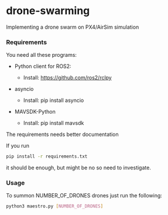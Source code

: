 # drone-swarming
Implementing a drone swarm on PX4/AirSim simulation

### Requirements
You need all these programs:

- Python client for ROS2:
  - Install: https://github.com/ros2/rclpy

- asyncio
  - Install: pip install asyncio

- MAVSDK-Python
  - Install: pip install mavsdk

The requirements needs better documentation

If you run
```bash
pip install -r requirements.txt
```
it should be enough, but might be no so need to investigate.

### Usage
To summon NUMBER_OF_DRONES drones just run the following:
```bash
python3 maestro.py [NUMBER_OF_DRONES]
```
